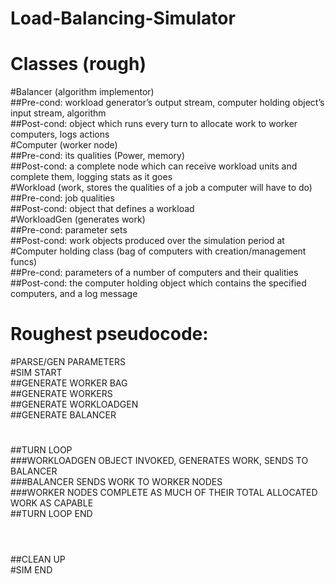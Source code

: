 # Load-Balancing-Simulator

















#   Classes (rough)</br>
#Balancer (algorithm implementor) </br>
##Pre-cond: workload generator’s output stream, computer holding object’s input stream, algorithm </br>
##Post-cond: object which runs every turn to allocate work to worker computers, logs actions</br>
#Computer (worker node)</br>
##Pre-cond: its qualities (Power, memory)</br>
##Post-cond: a complete node which can receive workload units and complete them, logging stats as it goes</br>
#Workload (work, stores the qualities of a job a computer will have to do)</br>
##Pre-cond: job qualities</br>
##Post-cond: object that defines a workload</br>
#WorkloadGen (generates work)</br>
##Pre-cond: parameter sets</br>
##Post-cond: work objects produced over the simulation period at </br>
#Computer holding class (bag of computers with creation/management funcs) </br>
##Pre-cond: parameters of a number of computers and their qualities</br>
##Post-cond: the computer holding object which contains the specified computers, and a log message</br>

#   Roughest pseudocode:</br>
#PARSE/GEN PARAMETERS</br>
#SIM START</br>
##GENERATE WORKER BAG</br>
##GENERATE WORKERS</br>
##GENERATE WORKLOADGEN</br>
##GENERATE BALANCER</br>
#    
##TURN LOOP</br>
###WORKLOADGEN OBJECT INVOKED, GENERATES WORK, SENDS TO BALANCER</br>
###BALANCER SENDS WORK TO WORKER NODES</br>
###WORKER NODES COMPLETE AS MUCH OF THEIR TOTAL ALLOCATED WORK AS CAPABLE</br>
##TURN LOOP END</br></br>
#    
##CLEAN UP</br>
#SIM END</br>

